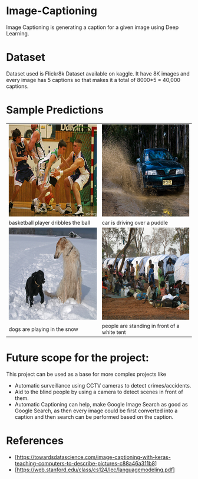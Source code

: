 # Image-Captioning
Image Captioning is generating a caption for a given image using Deep Learning.

# Dataset 
Dataset used is Flickr8k Dataset available on kaggle. It have 8K images and every image has 5 captions so that makes it a total of 8000*5 = 40,000 captions.

# Sample Predictions

<table>
    <tr>
      <td><img src='assets/3072172967_630e9c69d0.jpg' height=250px width=280px></td>
      <td><img src='assets/2943023421_e297f05e11.jpg' height=250px width=280px> </td>
  </tr>

 <tr>
  <td>basketball player dribbles the ball</td> 
  <td>car is driving over a puddle</td> 
</tr>
 <tr>
  <td><img src='assets/2374652725_32f90fa15c.jpg' height=250px width=280px></td>
  <td><img src='assets/3480051754_18e5802558.jpg' height=250px width=280px></td> 
</tr>
<tr><td>dogs are playing in the snow</td>
  <td>people are standing in front of a white tent</td> 
</tr>
  <table>
  
# Future scope for the project:
This project can be used as a base for more complex projects like 
- Automatic surveillance using CCTV cameras to detect crimes/accidents.
- Aid to the blind people by using a camera to detect scenes in front of them.
- Automatic Captioning can help, make Google Image Search as good as Google Search, as then every image could be first converted into a caption and then search can be performed based on the caption.

# References 
- [https://towardsdatascience.com/image-captioning-with-keras-teaching-computers-to-describe-pictures-c88a46a311b8]
- [https://web.stanford.edu/class/cs124/lec/languagemodeling.pdf]
